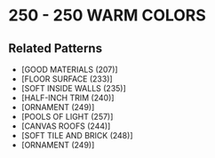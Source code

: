 # 250 - 250 WARM COLORS

## Related Patterns

- [GOOD MATERIALS (207)]
- [FLOOR SURFACE (233)]
- [SOFT INSIDE WALLS (235)]
- [HALF-INCH TRIM (240)]
- [ORNAMENT (249)]
- [POOLS OF LIGHT (257)]
- [CANVAS ROOFS (244)]
- [SOFT TILE AND BRICK (248)]
- [ORNAMENT (249)]
